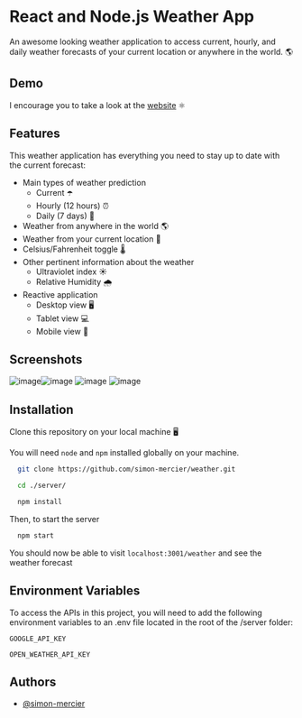 # React and Node.js Weather App 

An awesome looking weather application to access current, hourly, and daily weather forecasts of your current location or anywhere in the world. 🌎
## Demo

I encourage you to take a look at the [website](https://weather-ealx.onrender.com/) ⚛️ 

## Features
This weather application has everything you need to stay up to date with the current forecast:

- Main types of weather prediction
    - Current ☂️
    - Hourly (12 hours) ⏰
    - Daily (7 days) 📅
- Weather from anywhere in the world 🌎
- Weather from your current location 📍
- Celsius/Fahrenheit toggle 🌡️
- Other pertinent information about the weather
    - Ultraviolet index ☀️
    - Relative Humidity 🌧️
- Reactive application 
    - Desktop view 🖥️
    - Tablet view 💻
    - Mobile view 📱 

## Screenshots
![image](https://user-images.githubusercontent.com/53417469/215223076-11e06314-49db-4578-89cd-385d0e96378f.png)![image](https://user-images.githubusercontent.com/53417469/215222025-8663cbdd-f922-428b-bf9c-97e5e03bf173.png)
![image](https://user-images.githubusercontent.com/53417469/215222149-4641a863-21fe-47f7-b326-ca83c92f8487.png)
![image](https://user-images.githubusercontent.com/53417469/215222300-a27377fa-1b7e-4b31-9592-66209b70e873.png)





## Installation

Clone this repository on your local machine 🖥️

You will need ```node``` and ```npm``` installed globally on your machine.

```bash
  git clone https://github.com/simon-mercier/weather.git

  cd ./server/

  npm install
```



Then, to start the server

```bash
  npm start
```

You should now be able to visit ```localhost:3001/weather``` and see the weather forecast

## Environment Variables

To access the APIs in this project, you will need to add the following environment variables to an .env file located in the root of the /server folder:

`GOOGLE_API_KEY`

`OPEN_WEATHER_API_KEY`

  
## Authors

- [@simon-mercier](https://www.github.com/simon-mercier)

